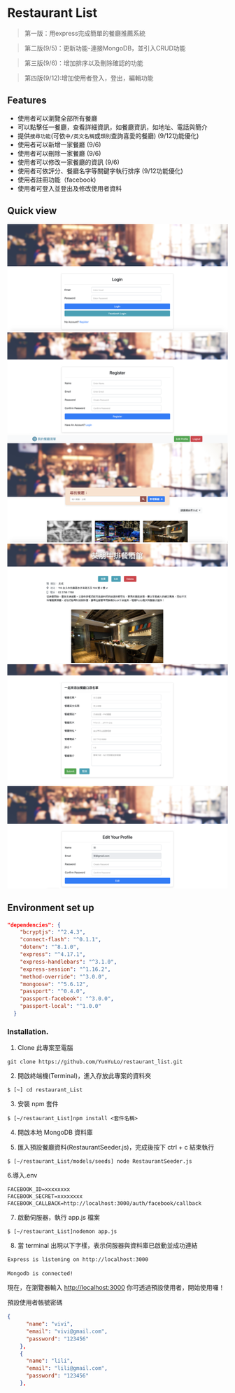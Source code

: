 # Restaurant List
 > 第一版：用express完成簡單的餐廳推薦系統
 
 > 第二版(9/5)：更新功能-連接MongoDB，並引入CRUD功能
 
 > 第三版(9/6)：增加排序以及刪除確認的功能
 
 > 第四版(9/12):增加使用者登入，登出，編輯功能

## Features
- 使用者可以瀏覽全部所有餐廳
- 可以點擊任一餐廳，查看詳細資訊，如餐廳資訊，如地址、電話與簡介
- 提供`搜尋功能`(可依`中/英文名稱`或`類別`查詢喜愛的餐廳) (9/12功能優化)
- 使用者可以新增一家餐廳 (9/6)
- 使用者可以刪除一家餐廳 (9/6)
- 使用者可以修改一家餐廳的資訊 (9/6)
- 使用者可依評分、餐廳名字等關鍵字執行排序 (9/12功能優化)
- 使用者註冊功能（facebook)
- 使用者可登入並登出及修改使用者資料


## Quick view

![login page](https://raw.githubusercontent.com/YunYuLo/restaurant_list/master/public/img/login.png)
![register page](https://raw.githubusercontent.com/YunYuLo/restaurant_list/master/public/img/register.png)
![main page](https://raw.githubusercontent.com/YunYuLo/restaurant_list/master/public/img/main.png)
![show page](https://raw.githubusercontent.com/YunYuLo/restaurant_list/master/public/img/show.png)
![new page](https://raw.githubusercontent.com/YunYuLo/restaurant_list/master/public/img/new.png)
![editProfile page](https://raw.githubusercontent.com/YunYuLo/restaurant_list/master/public/img/editProfile.png)



## Environment set up
```json
"dependencies": {
    "bcryptjs": "^2.4.3",
    "connect-flash": "^0.1.1",
    "dotenv": "^8.1.0",
    "express": "^4.17.1",
    "express-handlebars": "^3.1.0",
    "express-session": "^1.16.2",
    "method-override": "^3.0.0",
    "mongoose": "^5.6.12",
    "passport": "^0.4.0",
    "passport-facebook": "^3.0.0",
    "passport-local": "^1.0.0"
  }
```
### Installation.
1. Clone 此專案至電腦

```
git clone https://github.com/YunYuLo/restaurant_list.git
```

2. 開啟終端機(Terminal)，進入存放此專案的資料夾

```
$ [~] cd restaurant_List
```

3. 安裝 npm 套件

```
$ [~/restaurant_List]npm install <套件名稱>
```

4. 開啟本地 MongoDB 資料庫

5. 匯入預設餐廳資料(RestaurantSeeder.js)，完成後按下 ctrl + c 結束執行

```
$ [~/restaurant_List/models/seeds] node RestaurantSeeder.js 
```

6.導入.env
```
FACEBOOK_ID=xxxxxxxx
FACEBOOK_SECRET=xxxxxxxx
FACEBOOK_CALLBACK=http://localhost:3000/auth/facebook/callback
```

7. 啟動伺服器，執行 app.js 檔案

```
$ [~/restaurant_List]nodemon app.js
```

8. 當 terminal 出現以下字樣，表示伺服器與資料庫已啟動並成功連結

```
Express is listening on http://localhost:3000

Mongodb is connected!
```

現在，在瀏覽器輸入 [http://localhost:3000](http://localhost:3000) 你可透過預設使用者，開始使用囉！

預設使用者帳號密碼
```json
{
      "name": "vivi",
      "email": "vivi@gmail.com",
      "password": "123456"
    },
    {
      "name": "lili",
      "email": "lili@gmail.com",
      "password": "123456"
    },
```

